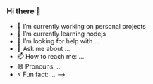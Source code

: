 ### Hi there 👋
- 🔭 I’m currently working on personal projects
- 🌱 I’m currently learning nodejs
- 🤔 I’m looking for help with ...
- 💬 Ask me about ...
- 📫 How to reach me: ...
- 😄 Pronouns: ...
- ⚡ Fun fact: ...
-->
